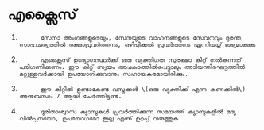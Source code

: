 # എക്സൈസ്

1.           സേനാ അംഗങ്ങളുടെയും, സേനയുടെ വാഹനങ്ങളുടെ സേവനവും ദുരന്ത സാഹചര്യത്തില്‍ രക്ഷാപ്രവര്‍ത്തനം, ഒഴിപ്പിക്കല്‍ പ്രവര്‍ത്തനം എന്നിവയ്ക്ക് ലഭ്യമാക്കുക

2.           എക്സൈസ് ഉദ്യോഗസ്ഥര്‍ക്ക് ഒരു വ്യക്തിഗത സുരക്ഷാ കിറ്റ് നല്‍കുന്നത് പരിഗണിക്കണം. ഈ കിറ്റ് സ്വയം അപകടത്തില്‍പെട്ടാലും അടിയന്തിരഘട്ടത്തില്‍ മറ്റുള്ളവര്‍ക്കായി ഉപയോഗിക്കുവാനും സഹായകരമായിരിക്കും.

3.           ഈ കിറ്റിൽ ഉണ്ടാകേണ്ട വസ്തുക്കൾ \(ഒരു വ്യക്തിക്ക് എന്ന കണക്കിൽ\) അനുബന്ധം 7 ആയി ചേര്‍ത്തിട്ടുണ്ട്.

4.           ദുരിതാശ്വാസ ക്യാമ്പുകള്‍ പ്രവര്‍ത്തിക്കുന്ന സമയത്ത് ക്യാമ്പുകളില്‍ മദ്യ വില്‍പ്പനയോ, ഉപയോഗമോ ഇല്ല എന്ന് ഉറപ്പ് വരുത്തുക

